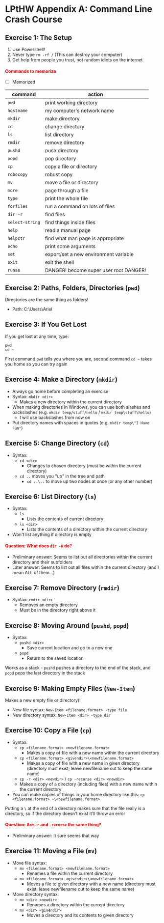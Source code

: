 # LPtHW Appendix A: Command Line Crash Course

## Exercise 1: The Setup

1. Use Powershell!
1. Never type `rm -rf /` (This can destroy your computer)
1. Get help from people you trust, not random idiots on the internet

#### <font color="red">Commands to memorize</font>
* [ ] Memorized

| command         | action                                 |
|-----------------|----------------------------------------|
| `pwd`           | print working directory                |
| `hostname`      | my computer's network name             |
| `mkdir`         | make directory                         |
| `cd`            | change directory                       |
| `ls`            | list directory                         |
| `rmdir`         | remove directory                       |
| `pushd`         | push directory                         |
| `popd`          | pop directory                          |
| `cp`            | copy a file or directory               |
| `robocopy`      | robust copy                            |
| `mv`            | move a file or directory               |
| `more`          | page through a file                    |
| `type`          | print the whole file                   |
| `forfiles`      | run a command on lots of files         |
| `dir -r`        | find files                             |
| `select-string` | find things inside files               |
| `help`          | read a manual page                     |
| `helpctr`       | find what man page is appropriate      |
| `echo`          | print some arguments                   |
| `set`           | export/set a new environment variable  |
| `exit`          | exit the shell                         |
| `runas`         | DANGER! become super user root DANGER! |

## Exercise 2: Paths, Folders, Directories (`pwd`)

Directories are the same thing as folders!  
* Path: C:\Users\Ariel

## Exercise 3: If You Get Lost

If you get lost at any time, type:

```
pwd
cd ~
```

First command `pwd` tells you where you are, second command `cd ~` takes you home so you can try again

## Exercise 4: Make a Directory (`mkdir`)

* Always go home before completing an exercise
* Syntax: `mkdir <dir>`
  * Makes a new directory within the current directory
* When making directories in Windows, you can use both slashes and backslashes (e.g. `mkdir temp/stuff/hello` / `mkdir temp\stuff\hello`)
  * I will use backslashes from now on
* Put directory names with spaces in quotes (e.g. `mkdir temp\"I Have Fun"`)

## Exercise 5: Change Directory (`cd`)

* Syntax:
  * `cd <dir>`
    * Changes to chosen directory (must be within the current directory)
  * `cd ..` moves you "up" in the tree and path
    * `cd ..\..` to move up two nodes at once (or any other number)

## Exercise 6: List Directory (`ls`)

* Syntax:
  * `ls`
    * Lists the contents of current directory
  * `ls <dir>`
    * Lists the contents of a directory within the current directory
* Won't list anything if directory is empty

#### <font color="red"> Question: What does `dir -R` do?</font>
* Preliminary answer: Seems to list out all directories within the current directory and their subfolders
* Later answer: Seems to list out all files within the current directory (and I mean ALL of them...)

## Exercise 7: Remove Directory (`rmdir`)

* Syntax: `rmdir <dir>`
  * Removes an empty directory
  * Must be in the directory right above it

## Exercise 8: Moving Around (`pushd`, `popd`)

* Syntax:
  * `pushd <dir>`
    * Save current location and go to a new one
  * `popd`
    * Return to the saved location

Works as a stack - `pushd` pushes a directory to the end of the stack, and `popd` pops the last directory in the stack

## Exercise 9: Making Empty Files (`New-Item`)

Makes a new empty file or directory)!
* New file syntax: `New-Item <filename.format> -type file`
* New directory syntax: `New-Item <dir> -type dir`

## Exercise 10: Copy a File (`cp`)

* Syntax:
  * `cp <filename.format> <newfilename.format>`
    * Makes a copy of file with a new name within the current directory
  * `cp <filename.format> <givendir>\<newfilename.format>`
    * Makes a copy of file with a new name in given directory (directory must exist; leave newfilename out to keep the same name)
  *  `cp -r <dir> <newdir>` / `cp -recurse <dir> <newdir>`
    * Makes a copy of a directory (including files) with a new name within the current directory
* You can make copies of things in your home directory like this: `cp <filename.format> ~\<newfilename.format>`

Putting a `\` at the end of a directory makes sure that the file really is a directory, so if the directory doesn't exist it'll throw an error

#### <font color="red">Question: Are `-r` and `-recurse` the same thing?</font>
* Preliminary answer: It sure seems that way

## Exercise 11: Moving a File (`mv`)

* Move file syntax:
  * `mv <filename.format> <newfilename.format>`
    * Renames a file within the current directory
  * `mv <filename.format> <givendir>\<newfilename.format>`
    * Moves a file to given directory with a new name (directory must exist; leave newfilename out to keep the same name)
* Move directory syntax:
  * `mv <dir> <newdir>`
    * Renames a directory within the current directory
  * `mv <dir> <givendir>`
    * Moves a directory and its contents to given directory
